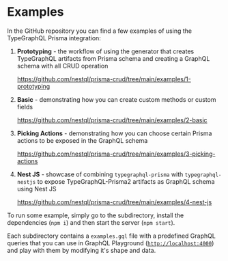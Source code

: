 # Examples

In the GitHub repository you can find a few examples of using the TypeGraphQL Prisma integration:

1. **Prototyping** - the workflow of using the generator that creates TypeGraphQL artifacts from Prisma schema and creating a GraphQL schema with all CRUD operation

   https://github.com/nestql/prisma-crud/tree/main/examples/1-prototyping

2. **Basic** - demonstrating how you can create custom methods or custom fields

   https://github.com/nestql/prisma-crud/tree/main/examples/2-basic

3. **Picking Actions** - demonstrating how you can choose certain Prisma actions to be exposed in the GraphQL schema

   https://github.com/nestql/prisma-crud/tree/main/examples/3-picking-actions

4. **Nest JS** - showcase of combining `typegraphql-prisma` with `typegraphql-nestjs` to expose TypeGraphQL-Prisma2 artifacts as GraphQL schema using Nest JS

   https://github.com/nestql/prisma-crud/tree/main/examples/4-nest-js

To run some example, simply go to the subdirectory, install the dependencies (`npm i`) and then start the server (`npm start`).

Each subdirectory contains a `examples.gql` file with a predefined GraphQL queries that you can use in GraphQL Playground ([`http://localhost:4000`](http://localhost:4000)) and play with them by modifying it's shape and data.

